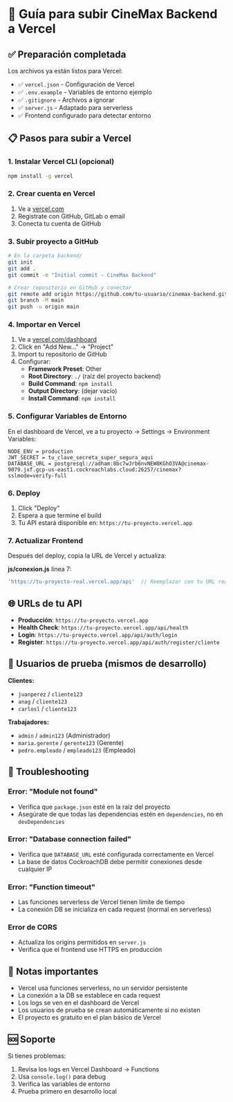 # 🚀 Guía para subir CineMax Backend a Vercel

## ✅ Preparación completada
Los archivos ya están listos para Vercel:
- ✅ `vercel.json` - Configuración de Vercel
- ✅ `.env.example` - Variables de entorno ejemplo
- ✅ `.gitignore` - Archivos a ignorar
- ✅ `server.js` - Adaptado para serverless
- ✅ Frontend configurado para detectar entorno

## 📋 Pasos para subir a Vercel

### 1. Instalar Vercel CLI (opcional)
```bash
npm install -g vercel
```

### 2. Crear cuenta en Vercel
1. Ve a [vercel.com](https://vercel.com)
2. Registrate con GitHub, GitLab o email
3. Conecta tu cuenta de GitHub

### 3. Subir proyecto a GitHub
```bash
# En la carpeta backend/
git init
git add .
git commit -m "Initial commit - CineMax Backend"

# Crear repositorio en GitHub y conectar
git remote add origin https://github.com/tu-usuario/cinemax-backend.git
git branch -M main
git push -u origin main
```

### 4. Importar en Vercel
1. Ve a [vercel.com/dashboard](https://vercel.com/dashboard)
2. Click en "Add New..." → "Project"
3. Import tu repositorio de GitHub
4. Configurar:
   - **Framework Preset**: Other
   - **Root Directory**: `./` (raíz del proyecto backend)
   - **Build Command**: `npm install`
   - **Output Directory**: (dejar vacío)
   - **Install Command**: `npm install`

### 5. Configurar Variables de Entorno
En el dashboard de Vercel, ve a tu proyecto → Settings → Environment Variables:

```
NODE_ENV = production
JWT_SECRET = tu_clave_secreta_super_segura_aqui
DATABASE_URL = postgresql://adham:8bc7wJrb6nvNEW8KGhO3VA@cinemax-9079.jxf.gcp-us-east1.cockroachlabs.cloud:26257/cinemax?sslmode=verify-full
```

### 6. Deploy
1. Click "Deploy"
2. Espera a que termine el build
3. Tu API estará disponible en: `https://tu-proyecto.vercel.app`

### 7. Actualizar Frontend
Después del deploy, copia la URL de Vercel y actualiza:

**js/conexion.js** línea 7:
```javascript
'https://tu-proyecto-real.vercel.app/api'  // Reemplazar con tu URL real
```

## 🌐 URLs de tu API
- **Producción**: `https://tu-proyecto.vercel.app`
- **Health Check**: `https://tu-proyecto.vercel.app/api/health`
- **Login**: `https://tu-proyecto.vercel.app/api/auth/login`
- **Register**: `https://tu-proyecto.vercel.app/api/auth/register/cliente`

## 👥 Usuarios de prueba (mismos de desarrollo)
**Clientes:**
- `juanperez` / `cliente123`
- `anag` / `cliente123`
- `carlosl` / `cliente123`

**Trabajadores:**
- `admin` / `admin123` (Administrador)
- `maria.gerente` / `gerente123` (Gerente)
- `pedro.empleado` / `empleado123` (Empleado)

## 🔧 Troubleshooting

### Error: "Module not found"
- Verifica que `package.json` esté en la raíz del proyecto
- Asegúrate de que todas las dependencias estén en `dependencies`, no en `devDependencies`

### Error: "Database connection failed"
- Verifica que `DATABASE_URL` esté configurada correctamente en Vercel
- La base de datos CockroachDB debe permitir conexiones desde cualquier IP

### Error: "Function timeout"
- Las funciones serverless de Vercel tienen límite de tiempo
- La conexión DB se inicializa en cada request (normal en serverless)

### Error de CORS
- Actualiza los origins permitidos en `server.js`
- Verifica que el frontend use HTTPS en producción

## 📝 Notas importantes
- Vercel usa funciones serverless, no un servidor persistente
- La conexión a la DB se establece en cada request
- Los logs se ven en el dashboard de Vercel
- Los usuarios de prueba se crean automáticamente si no existen
- El proyecto es gratuito en el plan básico de Vercel

## 🆘 Soporte
Si tienes problemas:
1. Revisa los logs en Vercel Dashboard → Functions
2. Usa `console.log()` para debug
3. Verifica las variables de entorno
4. Prueba primero en desarrollo local
